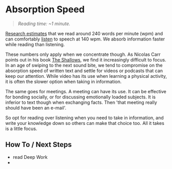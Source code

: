 # Absorption Speed

> *Reading time: ~1 minute.*

[Research estimates](https://www.researchgate.net/publication/332380784_How_many_words_do_we_read_per_minute_A_review_and_meta-analysis_of_reading_rate)
that we read around 240 words per minute (wpm) and can comfortably
[listen](https://clearly-speaking.com/what-is-the-ideal-rate-of-speech/) to
speech at 140 wpm. We absorb information faster while reading than listening.

These numbers only apply when we concentrate though. As Nicolas Carr points out
in his book
[The Shallows](https://www.amazon.com/Shallows-What-Internet-Doing-Brains/dp/0393339750),
we find it increasingly difficult to focus. In an age of swiping to the next
sound bite, we tend to compromise on the absorption speed of written text and
settle for videos or podcasts that can keep our attention. While video has its
use when learning a physical activity, it is often the slower option when
taking in information.

The same goes for meetings. A meeting can have its use. It can be effective
for bonding socially, or for discussing emotionally loaded subjects. It is
inferior to text though when exchanging facts. Then 'that meeting really should
have been an e-mail'.

So opt for reading over listening when you need to take in information, and
write your knowledge down so others can make that choice too. All it takes is a
little focus.

## How To / Next Steps

- read Deep Work
- 